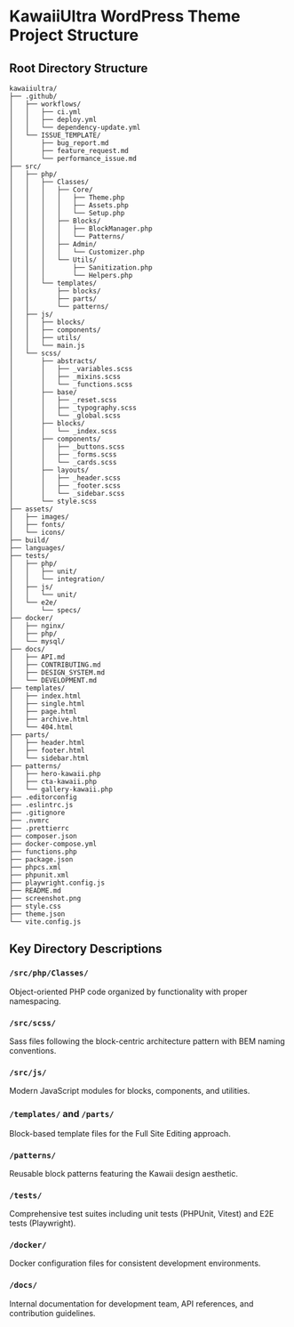 # KawaiiUltra WordPress Theme Project Structure

## Root Directory Structure
```
kawaiiultra/
├── .github/
│   ├── workflows/
│   │   ├── ci.yml
│   │   ├── deploy.yml
│   │   └── dependency-update.yml
│   └── ISSUE_TEMPLATE/
│       ├── bug_report.md
│       ├── feature_request.md
│       └── performance_issue.md
├── src/
│   ├── php/
│   │   ├── Classes/
│   │   │   ├── Core/
│   │   │   │   ├── Theme.php
│   │   │   │   ├── Assets.php
│   │   │   │   └── Setup.php
│   │   │   ├── Blocks/
│   │   │   │   ├── BlockManager.php
│   │   │   │   └── Patterns/
│   │   │   ├── Admin/
│   │   │   │   └── Customizer.php
│   │   │   └── Utils/
│   │   │       ├── Sanitization.php
│   │   │       └── Helpers.php
│   │   └── templates/
│   │       ├── blocks/
│   │       ├── parts/
│   │       └── patterns/
│   ├── js/
│   │   ├── blocks/
│   │   ├── components/
│   │   ├── utils/
│   │   └── main.js
│   └── scss/
│       ├── abstracts/
│       │   ├── _variables.scss
│       │   ├── _mixins.scss
│       │   └── _functions.scss
│       ├── base/
│       │   ├── _reset.scss
│       │   ├── _typography.scss
│       │   └── _global.scss
│       ├── blocks/
│       │   └── _index.scss
│       ├── components/
│       │   ├── _buttons.scss
│       │   ├── _forms.scss
│       │   └── _cards.scss
│       ├── layouts/
│       │   ├── _header.scss
│       │   ├── _footer.scss
│       │   └── _sidebar.scss
│       └── style.scss
├── assets/
│   ├── images/
│   ├── fonts/
│   └── icons/
├── build/
├── languages/
├── tests/
│   ├── php/
│   │   ├── unit/
│   │   └── integration/
│   ├── js/
│   │   └── unit/
│   └── e2e/
│       └── specs/
├── docker/
│   ├── nginx/
│   ├── php/
│   └── mysql/
├── docs/
│   ├── API.md
│   ├── CONTRIBUTING.md
│   ├── DESIGN_SYSTEM.md
│   └── DEVELOPMENT.md
├── templates/
│   ├── index.html
│   ├── single.html
│   ├── page.html
│   ├── archive.html
│   └── 404.html
├── parts/
│   ├── header.html
│   ├── footer.html
│   └── sidebar.html
├── patterns/
│   ├── hero-kawaii.php
│   ├── cta-kawaii.php
│   └── gallery-kawaii.php
├── .editorconfig
├── .eslintrc.js
├── .gitignore
├── .nvmrc
├── .prettierrc
├── composer.json
├── docker-compose.yml
├── functions.php
├── package.json
├── phpcs.xml
├── phpunit.xml
├── playwright.config.js
├── README.md
├── screenshot.png
├── style.css
├── theme.json
└── vite.config.js
```

## Key Directory Descriptions

### `/src/php/Classes/`
Object-oriented PHP code organized by functionality with proper namespacing.

### `/src/scss/`
Sass files following the block-centric architecture pattern with BEM naming conventions.

### `/src/js/`
Modern JavaScript modules for blocks, components, and utilities.

### `/templates/` and `/parts/`
Block-based template files for the Full Site Editing approach.

### `/patterns/`
Reusable block patterns featuring the Kawaii design aesthetic.

### `/tests/`
Comprehensive test suites including unit tests (PHPUnit, Vitest) and E2E tests (Playwright).

### `/docker/`
Docker configuration files for consistent development environments.

### `/docs/`
Internal documentation for development team, API references, and contribution guidelines.